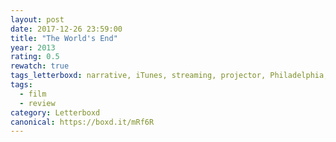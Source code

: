 ```yaml
---
layout: post 
date: 2017-12-26 23:59:00
title: "The World's End"
year: 2013
rating: 0.5
rewatch: true
tags_letterboxd: narrative, iTunes, streaming, projector, Philadelphia, Leah
tags:
  - film
  - review
category: Letterboxd
canonical: https://boxd.it/mRf6R
---
```

